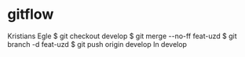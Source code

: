 # gitflow
Kristians Egle
$ git checkout develop
$ git merge --no-ff feat-uzd
$ git branch -d feat-uzd
$ git push origin develop
In develop
